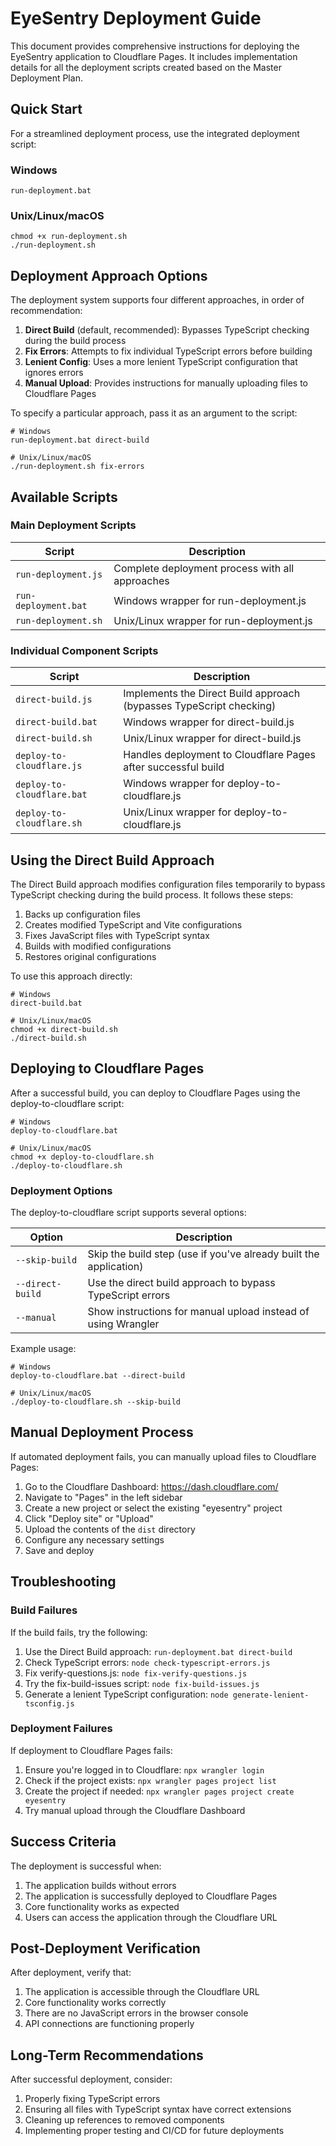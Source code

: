 # EyeSentry Deployment Guide

This document provides comprehensive instructions for deploying the EyeSentry application to Cloudflare Pages. It includes implementation details for all the deployment scripts created based on the Master Deployment Plan.

## Quick Start

For a streamlined deployment process, use the integrated deployment script:

### Windows
```
run-deployment.bat
```

### Unix/Linux/macOS
```
chmod +x run-deployment.sh
./run-deployment.sh
```

## Deployment Approach Options

The deployment system supports four different approaches, in order of recommendation:

1. **Direct Build** (default, recommended): Bypasses TypeScript checking during the build process
2. **Fix Errors**: Attempts to fix individual TypeScript errors before building
3. **Lenient Config**: Uses a more lenient TypeScript configuration that ignores errors
4. **Manual Upload**: Provides instructions for manually uploading files to Cloudflare Pages

To specify a particular approach, pass it as an argument to the script:

```
# Windows
run-deployment.bat direct-build

# Unix/Linux/macOS
./run-deployment.sh fix-errors
```

## Available Scripts

### Main Deployment Scripts

| Script | Description |
|--------|-------------|
| `run-deployment.js` | Complete deployment process with all approaches |
| `run-deployment.bat` | Windows wrapper for run-deployment.js |
| `run-deployment.sh` | Unix/Linux wrapper for run-deployment.js |

### Individual Component Scripts

| Script | Description |
|--------|-------------|
| `direct-build.js` | Implements the Direct Build approach (bypasses TypeScript checking) |
| `direct-build.bat` | Windows wrapper for direct-build.js |
| `direct-build.sh` | Unix/Linux wrapper for direct-build.js |
| `deploy-to-cloudflare.js` | Handles deployment to Cloudflare Pages after successful build |
| `deploy-to-cloudflare.bat` | Windows wrapper for deploy-to-cloudflare.js |
| `deploy-to-cloudflare.sh` | Unix/Linux wrapper for deploy-to-cloudflare.js |

## Using the Direct Build Approach

The Direct Build approach modifies configuration files temporarily to bypass TypeScript checking during the build process. It follows these steps:

1. Backs up configuration files
2. Creates modified TypeScript and Vite configurations
3. Fixes JavaScript files with TypeScript syntax
4. Builds with modified configurations
5. Restores original configurations

To use this approach directly:

```
# Windows
direct-build.bat

# Unix/Linux/macOS
chmod +x direct-build.sh
./direct-build.sh
```

## Deploying to Cloudflare Pages

After a successful build, you can deploy to Cloudflare Pages using the deploy-to-cloudflare script:

```
# Windows
deploy-to-cloudflare.bat

# Unix/Linux/macOS
chmod +x deploy-to-cloudflare.sh
./deploy-to-cloudflare.sh
```

### Deployment Options

The deploy-to-cloudflare script supports several options:

| Option | Description |
|--------|-------------|
| `--skip-build` | Skip the build step (use if you've already built the application) |
| `--direct-build` | Use the direct build approach to bypass TypeScript errors |
| `--manual` | Show instructions for manual upload instead of using Wrangler |

Example usage:

```
# Windows
deploy-to-cloudflare.bat --direct-build

# Unix/Linux/macOS
./deploy-to-cloudflare.sh --skip-build
```

## Manual Deployment Process

If automated deployment fails, you can manually upload files to Cloudflare Pages:

1. Go to the Cloudflare Dashboard: https://dash.cloudflare.com/
2. Navigate to "Pages" in the left sidebar
3. Create a new project or select the existing "eyesentry" project
4. Click "Deploy site" or "Upload"
5. Upload the contents of the `dist` directory
6. Configure any necessary settings
7. Save and deploy

## Troubleshooting

### Build Failures

If the build fails, try the following:

1. Use the Direct Build approach: `run-deployment.bat direct-build`
2. Check TypeScript errors: `node check-typescript-errors.js`
3. Fix verify-questions.js: `node fix-verify-questions.js`
4. Try the fix-build-issues script: `node fix-build-issues.js`
5. Generate a lenient TypeScript configuration: `node generate-lenient-tsconfig.js`

### Deployment Failures

If deployment to Cloudflare Pages fails:

1. Ensure you're logged in to Cloudflare: `npx wrangler login`
2. Check if the project exists: `npx wrangler pages project list`
3. Create the project if needed: `npx wrangler pages project create eyesentry`
4. Try manual upload through the Cloudflare Dashboard

## Success Criteria

The deployment is successful when:

1. The application builds without errors
2. The application is successfully deployed to Cloudflare Pages
3. Core functionality works as expected
4. Users can access the application through the Cloudflare URL

## Post-Deployment Verification

After deployment, verify that:

1. The application is accessible through the Cloudflare URL
2. Core functionality works correctly
3. There are no JavaScript errors in the browser console
4. API connections are functioning properly

## Long-Term Recommendations

After successful deployment, consider:

1. Properly fixing TypeScript errors
2. Ensuring all files with TypeScript syntax have correct extensions
3. Cleaning up references to removed components
4. Implementing proper testing and CI/CD for future deployments
